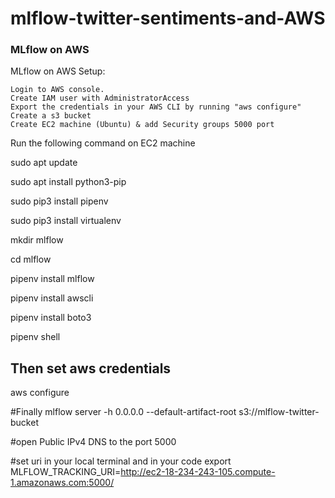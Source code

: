 # mlflow-twitter-sentiments-and-AWS
### MLflow on AWS
MLflow on AWS Setup:

    Login to AWS console.
    Create IAM user with AdministratorAccess
    Export the credentials in your AWS CLI by running "aws configure"
    Create a s3 bucket
    Create EC2 machine (Ubuntu) & add Security groups 5000 port

Run the following command on EC2 machine

sudo apt update

sudo apt install python3-pip

sudo pip3 install pipenv

sudo pip3 install virtualenv

mkdir mlflow

cd mlflow

pipenv install mlflow

pipenv install awscli

pipenv install boto3

pipenv shell


## Then set aws credentials
aws configure


#Finally 
mlflow server -h 0.0.0.0 --default-artifact-root s3://mlflow-twitter-bucket

#open Public IPv4 DNS to the port 5000


#set uri in your local terminal and in your code 
export MLFLOW_TRACKING_URI=http://ec2-18-234-243-105.compute-1.amazonaws.com:5000/